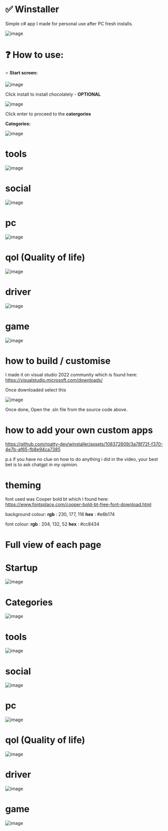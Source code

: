 # ✅ Winstaller
Simple c# app I made for personal use after PC fresh installs.

![image](https://github.com/rpatty-dev/winstaller/assets/108372609/180cad5b-4792-4c90-aa23-f18de9a53b40)

# ❓ How to use:

⭐ **Start screen:**

![image](https://github.com/rpatty-dev/winstaller/assets/108372609/af8d19e6-51ba-4f02-baac-0a3ac2bd2102)

Click install to install chocolately - **OPTIONAL**

![image](https://github.com/rpatty-dev/winstaller/assets/108372609/dfd68793-5d9d-4eb7-8781-e1463652a4ce)

Click enter to proceed to the **catergories**

**Categories:**

![image](https://github.com/rpatty-dev/winstaller/assets/108372609/3cfd7881-5102-4bc6-a44d-783d2261bc04)

# tools

![image](https://github.com/rpatty-dev/winstaller/assets/108372609/c4f51f26-504c-482f-8279-eb98cb35da33)

# social

![image](https://github.com/rpatty-dev/winstaller/assets/108372609/dba39b36-52af-4805-93a3-25fb3d9d4bc1)

# pc

![image](https://github.com/rpatty-dev/winstaller/assets/108372609/afce9526-7cd8-48ba-9218-0b2fa5d47f64)

# qol (Quality of life)

![image](https://github.com/rpatty-dev/winstaller/assets/108372609/55951a61-603b-4096-b63f-d60bd0ee482c)

# driver

![image](https://github.com/rpatty-dev/winstaller/assets/108372609/14c3a824-7e90-4868-90ea-eb6d68d776fd)

# game

![image](https://github.com/rpatty-dev/winstaller/assets/108372609/bbed5eed-45ec-4a68-941d-19c03196bb13)

# how to build / customise

I made it on visual studio 2022 community which is found here: https://visualstudio.microsoft.com/downloads/

Once downloaded select this

![image](https://github.com/rpatty-dev/winstaller/assets/108372609/ca3b2460-fadf-49fd-adef-53611cc1a9c3)

Once done, Open the .sln file from the source code above.

# how to add your own custom apps


https://github.com/rpatty-dev/winstaller/assets/108372609/3a78f72f-f370-4e7b-af65-fb8e94ca7385

p.s if you have no clue on how to do anything i did in the video, your best bet is to ask chatgpt _in my opinion_.

# theming

font used was Cooper bold bt which I found here: https://www.fontsplace.com/cooper-bold-bt-free-font-download.html

background colour:
**rgb** : 230, 177, 116
**hex** : #e6b174

font colour:
**rgb** : 204, 132, 52
**hex** : #cc8434

# Full view of each page

# Startup
![image](https://github.com/rpatty-dev/winstaller/assets/108372609/20f1c864-352e-4e62-919a-2bfd919a1bfc)

# Categories

![image](https://github.com/rpatty-dev/winstaller/assets/108372609/0e324a82-ecd5-4b5e-80e4-c5c112ad57ec)

# tools

![image](https://github.com/rpatty-dev/winstaller/assets/108372609/a9b7c3df-6303-42bf-85a8-b5bb421cf269)

# social

![image](https://github.com/rpatty-dev/winstaller/assets/108372609/dc53babd-f14a-4a95-a3c2-0809eeb1d004)

# pc

![image](https://github.com/rpatty-dev/winstaller/assets/108372609/d8354688-a531-42d7-b65e-92d35c11e7bd)

# qol (Quality of life)

![image](https://github.com/rpatty-dev/winstaller/assets/108372609/f56af689-bd5e-4c2c-92e4-a72026834b2d)

# driver

![image](https://github.com/rpatty-dev/winstaller/assets/108372609/c68bbaba-6379-4721-b3a5-ed9f33803faf)

# game

![image](https://github.com/rpatty-dev/winstaller/assets/108372609/1c414a3f-0a72-414d-a269-a7db23e29663)
